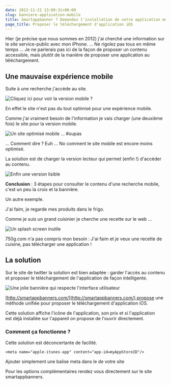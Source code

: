 ```yaml
---
date: 2012-11-21 13:09:31+00:00
slug: banniere-application-mobile
title: Smartappbanner ? Demandez l'installation de votre application mobile
page_title: Proposer le téléchargement d'application iOS
---
```


Hier (je précise que nous sommes en 2012) j'ai cherché une information sur le site service-public avec mon iPhone.
...
Ne rigolez pas tous en même temps ...
Je ne parlerais pas ici de la façon de proposer un contenu accessible, mais plutôt de la manière de proposer une application au téléchargement.

## Une mauvaise expérience mobile

Suite à une recherche j'accède au site.

![Cliquez ici pour voir la version mobile ?](http://davidleuliette.com/wordPress/wp-content/uploads/2012/11/service-public-mobile-200x300.png)

En effet le site n'est pas du tout optimisé pour une expérience mobile.

Comme j'ai vraiment besoin de l'information je vais charger (une deuxième fois) le site pour la version mobile.

![Un site optimisé mobile ... #oupas](http://davidleuliette.com/wordPress/wp-content/uploads/2012/11/service-public-mobile-site-200x300.png)


... Comment dire ? Euh ... No comment le site mobile est encore moins optimisé.


La solution est de charger la version lecteur qui permet (enfin !) d'accéder au contenu.

![Enfin une version lisible](http://davidleuliette.com/wordPress/wp-content/uploads/2012/11/service-public-mobile-lecteur-200x300.png)



__Conclusion__ : 3 étapes pour consulter le contenu d'une recherche mobile, c'est un peu la croix et la bannière.

Un autre exemple.

J'ai faim, je regarde mes produits dans le frigo.

Comme je suis un grand cuisinier je cherche une recette sur le web ...

![Un splash screen inutile](http://davidleuliette.com/wordPress/wp-content/uploads/2012/11/750g-mobile-200x300.png)

750g.com n'a pas compris mon besoin : J'ai faim et je veux une recette de cuisine, pas télécharger une application !

## La solution

Sur le site de twitter la solution est bien adaptée : garder l'accès au contenu et proposer le téléchargement de l'application de façon intelligente.


![Une jolie bannière qui respecte l'interface utilisateur](http://davidleuliette.com/wordPress/wp-content/uploads/2012/11/smartappbanner-200x300.png)


[http://smartappbanners.com/](http://smartappbanners.com/) propose une méthode unifiée pour proposer le téléchargement d'application iOS.




Cette solution affiche l'icône de l'application, son prix et si l'application est déjà installée sur l'appareil on propose de l'ouvrir directement.




### Comment ça fonctionne ?

Cette solution est déconcertante de facilité.


    <meta name="apple-itunes-app" content="app-id=myAppStoreID"/>

Ajouter simplement une balise meta dans le <head> de votre site



Pour les options complémentaires rendez vous directement sur le site smartappbanners.


